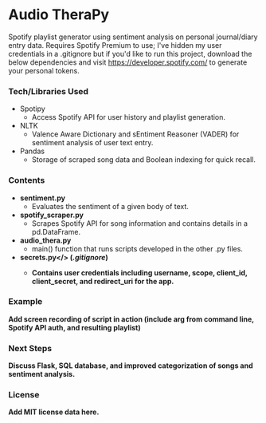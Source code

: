 # Audio TheraPy
Spotify playlist generator using sentiment analysis on personal journal/diary entry data.
Requires Spotify Premium to use; I've hidden my user credentials in a .gitignore but if you'd like to run this project, download the below dependencies and visit https://developer.spotify.com/ to generate your personal tokens.

### Tech/Libraries Used
* Spotipy
  * Access Spotify API for user history and playlist generation.
* NLTK
  * Valence Aware Dictionary and sEntiment Reasoner (VADER) for sentiment analysis of user text entry.
* Pandas
  * Storage of scraped song data and Boolean indexing for quick recall.
 
### Contents
* <b>sentiment.py</b>
  * Evaluates the sentiment of a given body of text.
* <b>spotify_scraper.py</b>
  * Scrapes Spotify API for song information and contains details in a pd.DataFrame.
* <b>audio_thera.py</b>
  * main() function that runs scripts developed in the other .py files.
* <b>secrets.py</> (<i>.gitignore</i>)
  * Contains user credentials including username, scope, client_id, client_secret, and redirect_uri for the app.

### Example
Add screen recording of script in action (include arg from command line, Spotify API auth, and resulting playlist)

### Next Steps
Discuss Flask, SQL database, and improved categorization of songs and sentiment analysis.

### License
Add MIT license data here.

